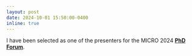 ```yaml
---
layout: post
date: 2024-10-01 15:50:00-0400
inline: true
---
```


I have been selected as one of the presenters for the MICRO 2024 [**PhD Forum**](https://microphdforum24.netlify.app/). 